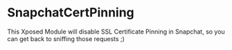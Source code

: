 # SnapchatCertPinning

This Xposed Module will disable SSL Certificate Pinning in Snapchat, so you can get back to sniffing those requests ;)
